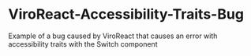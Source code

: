 # ViroReact-Accessibility-Traits-Bug
Example of a bug caused by ViroReact that causes an error with accessibility traits with the Switch component
